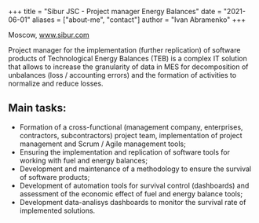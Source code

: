 +++
title = "Sibur JSC  - Project manager Energy Balances"
date = "2021-06-01"
aliases = ["about-me", "contact"]
author = "Ivan Abramenko"
+++

Moscow, www.sibur.com

Project manager for the implementation (further replication) of software products of Technological Energy Balances (TEB) is a complex IT solution that allows  to increase the granularity of data in MES for decomposition of unbalances (loss / accounting errors) and the formation of activities to normalize and reduce losses.

## Main tasks:
- Formation of a cross-functional (management company, enterprises, contractors, subcontractors) project team, implementation of project management and Scrum / Agile management tools;
- Ensuring the implementation and replication of software tools for working with fuel and energy balances;
- Development and maintenance of a methodology to ensure the survival of software products;
- Development of automation tools for survival control (dashboards) and assessment of the economic effect of fuel and energy balance tools;
- Development data-analisys dashboards  to monitor the survival rate of implemented solutions.
